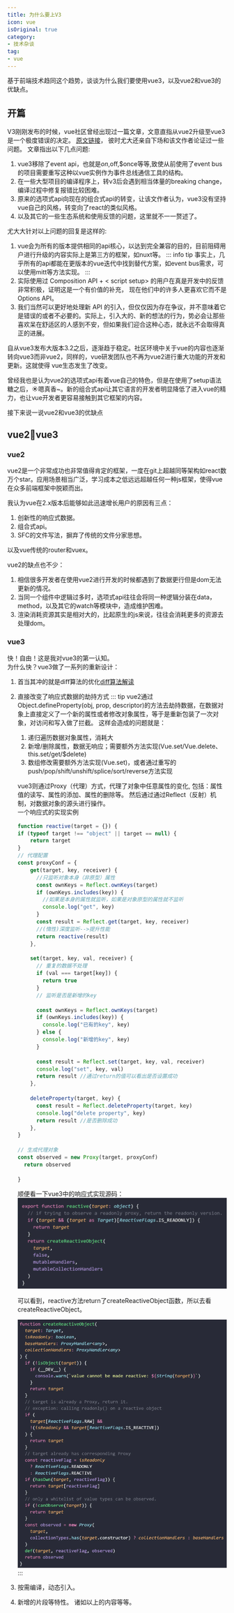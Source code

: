 ```yaml
---
title: 为什么要上V3
icon: vue
isOriginal: true
category:
- 技术杂谈
tag:
- vue
---
```

基于前端技术趋同这个趋势，谈谈为什么我们要使用vue3，以及vue2和vue3的优缺点。
<!-- more -->

## 开篇
V3刚刚发布的时候，vue社区曾经出现过一篇文章，文意直指从vue2升级至vue3是一个极度错误的决定。
[原文链接](https://medium.com/js-dojo/vue-3-was-a-mistake-that-we-should-not-repeat-81cc65484954)，
彼时尤大还亲自下场和该文作者论证过一些问题。 
文章指出以下几点问题:
1. vue3移除了event api，也就是$on,$off,$once等等,致使从前使用了event bus的项目需要重写这种以vue实例作为事件总线通信工具的结构。
2. 在一些大型项目的编译程序上，转v3后会遇到相当体量的breaking change，编译过程中修复报错比较困难。
3. 原来的选项式api向现在的组合式api的转变，让该文作者认为，vue3没有坚持vue自己的风格，转变向了react的类似风格。
4. 以及其它的一些生态系统和使用反馈的问题，这里就不一一赘述了。  

尤大大针对以上问题的回复是这样的:
1. vue会为所有的版本提供相同的api核心，以达到完全兼容的目的，目前阻碍用户进行升级的内容实际上是第三方的框架，如nuxt等。
   ::: info tip
   事实上，几乎所有的api都能在更版本的vue迭代中找到替代方案，如event bus需求，可以使用mitt等方法实现。
   :::
2. 实际使用过 Composition API + < script setup> 的用户在真是开发中的反馈非常积极，证明这是一个有价值的补充，
现在他们中的许多人更喜欢它而不是 Options API。
3. 我们当然可以更好地处理新 API 的引入，但仅仅因为存在争议，并不意味着它是错误的或者不必要的。实际上，引入大的、新的想法的行为，势必会让那些喜欢呆在舒适区的人感到不安，但如果我们迎合这种心态，就永远不会取得真正的进展。

自从vue3发布大版本3.2之后，逐渐趋于稳定。社区环境中关于vue的内容也逐渐转向vue3而非vue2，同样的，vue研发团队也不再为vue2进行重大功能的开发和更新。这就使得
vue生态发生了改变。  

曾经我也是认为vue2的选项式api有着vue自己的特色，但是在使用了setup语法糖之后，:sunny:嗯真香~。新的组合式api让其它语言的开发者明显降低了进入vue的精力，也让vue开发者更容易接触到其它框架的内容。

接下来说一说vue2和vue3的优缺点

## vue2:punch:vue3

### vue2
vue2是一个非常成功也非常值得肯定的框架，一度在git上超越同等架构如react数万个star。应用场景相当广泛，学习成本之低远远超越任何一种js框架，使得vue在众多前端框架中脱颖而出。  

我认为vue在2.x版本后能够如此迅速增长用户的原因有三点：
1. 创新性的响应式数据。
2. 组合式api。
3. SFC的文件写法，摒弃了传统的文件分家思想。

以及vue传统的router和vuex。

vue2的缺点也不少：
1. 相信很多开发者在使用vue2进行开发的时候都遇到了数据更行但是dom无法更新的情况。
2. 当同一个组件中逻辑过多时，选项式api往往会将同一种逻辑分装在data，method，以及其它的watch等模块中，造成维护困难。
3. 渲染消耗资源其实是相对大的，比起原生的js来说，往往会消耗更多的资源去处理dom。

### vue3
快！自由！这是我对vue3的第一认知。  
为什么快？vue3做了一系列的重新设计：  
1. 首当其冲的就是diff算法的优化[diff算法解读]()
2. 直接改变了响应式数据的劫持方式
   ::: tip
   vue2通过Object.defineProperty(obj, prop, descriptor)的方法去劫持数据，在数据对象上直接定义了一个新的属性或者修改对象属性，等于是重新包装了一次对象，对访问和写入做了拦截。
   这样会造成的问题就是：
   1. 递归遍历数据对象属性，消耗大
   2. 新增/删除属性，数据无响应；需要额外方法实现(Vue.set/Vue.delete、this.set/get/$delete)
   3. 数组修改需要额外方法实现(Vue.set)，或者通过重写的push/pop/shift/unshift/splice/sort/reverse方法实现  
   
   vue3则通过Proxy（代理）方式，代理了对象中任意属性的变化, 包括：属性值的读写、属性的添加、属性的删除等。
   然后通过通过Reflect（反射）机制，对数据对象的源头进行操作。  
   一个响应式的实现实例
   ```javascript
   function reactive(target = {}) {
   if (typeof target !== "object" || target == null) {
       return target
   }
   // 代理配置
   const proxyConf = {
       get(target, key, receiver) {
         //只监听对象本身（非原型）属性
         const ownKeys = Reflect.ownKeys(target)
         if (ownKeys.includes(key)) {
           //如果是本身的属性就监听，如果是对象原型的属性就不监听
           console.log("get", key)
         }
         const result = Reflect.get(target, key, receiver)   
         //(惰性)深度监听-->提升性能   
         return reactive(result)  
       },
   
       set(target, key, val, receiver) {
         // 重复的数据不处理   
         if (val === target[key]) {
           return true   
         }
         // 监听是否是新增的key
   
         const ownKeys = Reflect.ownKeys(target)  
         if (ownKeys.includes(key)) {
           console.log("已有的key", key)
         } else {
           console.log("新增的key", key)
         }

         const result = Reflect.set(target, key, val, receiver)
         console.log("set", key, val)
         return result //通过return的值可以看出是否设置成功
       },
   
       deleteProperty(target, key) {
         const result = Reflect.deleteProperty(target, key)
         console.log("delete property", key)
         return result //是否删除成功
       },  
   }

   // 生成代理对象 
   const observed = new Proxy(target, proxyConf)
     return observed
   
   }
   ```
   顺便看一下vue3中的响应式实现源码：  
   ![reactive](/carefree/reactive.png)  

   可以看到，reactive方法return了createReactiveObject函数，所以去看createReactiveObject。  

   ![createReactiveObject](/carefree/createReactiveObject.png)
   :::
3. 按需编译，动态引入。
4. 新增的片段等特性。
诸如以上的内容等等。

